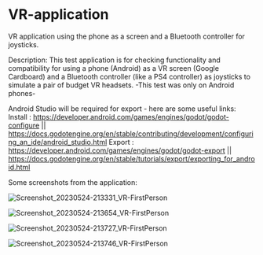 # VR-application
VR application using the phone as a screen and a Bluetooth controller for joysticks.


Description:
This test application is for checking functionality and compatibility for using a phone (Android) as a VR screen (Google Cardboard) and a Bluetooth controller (like a PS4 controller) as joysticks to simulate a pair of budget VR headsets.
-This test was only on Android phones-

Android Studio will be required for export - here are some useful links:
Install : https://developer.android.com/games/engines/godot/godot-configure || https://docs.godotengine.org/en/stable/contributing/development/configuring_an_ide/android_studio.html
Export : https://developer.android.com/games/engines/godot/godot-export || https://docs.godotengine.org/en/stable/tutorials/export/exporting_for_android.html

Some screenshots from the application:


![Screenshot_20230524-213331_VR-FirstPerson](https://github.com/ClaudiuD09/VR-application/assets/111081576/5f5f5746-5b5d-4028-a8da-9cae1804c0ad)

![Screenshot_20230524-213654_VR-FirstPerson](https://github.com/ClaudiuD09/VR-application/assets/111081576/71ecd17f-33f6-4e3d-8378-909f7034a5b0)

![Screenshot_20230524-213727_VR-FirstPerson](https://github.com/ClaudiuD09/VR-application/assets/111081576/8d8f3379-b7af-42b1-a6f0-0fdc4f0903a4)

![Screenshot_20230524-213746_VR-FirstPerson](https://github.com/ClaudiuD09/VR-application/assets/111081576/7cdefb52-a929-47fc-9059-c2d9333f7036)
